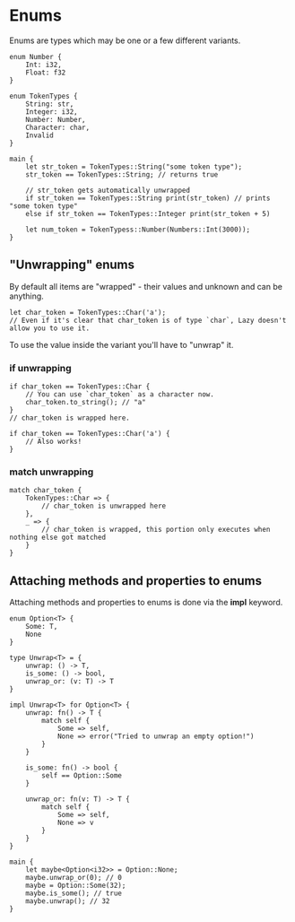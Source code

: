 
# Enums

Enums are types which may be one or a few different variants.

```
enum Number {
    Int: i32,
    Float: f32
}

enum TokenTypes {
    String: str,
    Integer: i32,
    Number: Number,
    Character: char,
    Invalid
}

main {
    let str_token = TokenTypes::String("some token type");
    str_token == TokenTypes::String; // returns true

    // str_token gets automatically unwrapped
    if str_token == TokenTypes::String print(str_token) // prints "some token type"
    else if str_token == TokenTypes::Integer print(str_token + 5)

    let num_token = TokenTypess::Number(Numbers::Int(3000));
}
```

## "Unwrapping" enums

By default all items are "wrapped" - their values and unknown and can be anything.

```
let char_token = TokenTypes::Char('a'); 
// Even if it's clear that char_token is of type `char`, Lazy doesn't allow you to use it. 
```

To use the value inside the variant you'll have to "unwrap" it.

### if unwrapping

```
if char_token == TokenTypes::Char {
    // You can use `char_token` as a character now.
    char_token.to_string(); // "a"
}
// char_token is wrapped here.

if char_token == TokenTypes::Char('a') {
    // Also works!
}
```

### match unwrapping

```
match char_token {
    TokenTypes::Char => {
        // char_token is unwrapped here
    },
    _ => {
        // char_token is wrapped, this portion only executes when nothing else got matched
    }
}
```

## Attaching methods and properties to enums

Attaching methods and properties to enums is done via the **impl** keyword. 

```
enum Option<T> {
    Some: T,
    None
}

type Unwrap<T> = {
    unwrap: () -> T,
    is_some: () -> bool,
    unwrap_or: (v: T) -> T
}

impl Unwrap<T> for Option<T> {
    unwrap: fn() -> T {
        match self {
            Some => self,
            None => error("Tried to unwrap an empty option!")
        }
    }

    is_some: fn() -> bool {
        self == Option::Some
    }

    unwrap_or: fn(v: T) -> T {
        match self {
            Some => self,
            None => v
        }
    }
}

main {
    let maybe<Option<i32>> = Option::None;
    maybe.unwrap_or(0); // 0
    maybe = Option::Some(32);
    maybe.is_some(); // true
    maybe.unwrap(); // 32
}
```